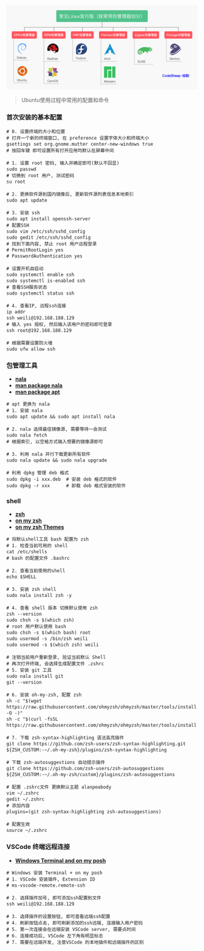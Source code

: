 ![Linux Logo](../LinuxOS.jpg)

> Ubuntu使用过程中常用的配置和命令

### 首次安装的基本配置
```shell
# 0. 设置终端的大小和位置
# 打开一个新的终端窗口, 在 preference 设置字体大小和终端大小
gsettings set org.gnome.mutter center-new-windows true
# 按回车键 即可设置所有打开应用均默认在屏幕中间

# 1. 设置 root 密码, 输入并确定即可(默认不回显)
sudo passwd
# 切换到 root 用户, 测试密码
su root

# 2. 更换软件源到国内镜像后, 更新软件源列表信息本地索引
sudo apt update

# 3. 安装 ssh
sudo apt install openssh-server
# 配置SSH
sudo vim /etc/ssh/sshd_config
sudo gedit /etc/ssh/sshd_config
# 找到下面内容, 禁止 root 用户远程登录
# PermitRootLogin yes
# PasswordAuthentication yes

# 设置开机自启动
sudo systemctl enable ssh
sudo systemctl is-enabled ssh
# 查看SSH服务状态
sudo systemctl status ssh

# 4. 查看IP, 远程ssh连接
ip addr
ssh weili@192.168.188.129
# 输入 yes 授权, 然后输入该用户的密码即可登录
ssh root@192.168.188.129

# 根据需要设置防火墙
sudo ufw allow ssh
```

### 包管理工具

- [**nala**](https://gitlab.com/volian/nala)
- [**man package nala**](https://manpages.ubuntu.com/manpages/noble/en/man8/nala.8.html)
- [**man package apt**](https://manpages.ubuntu.com/manpages/noble/en/man8/apt.8.html)

```shell
# apt 更换为 nala
# 1. 安装 nala
sudo apt update && sudo apt install nala

# 2. nala 选择最佳镜像源, 需要等待一会测试
sudo nala fetch
# 根据索引, 以空格方式输入想要的镜像源即可

# 3. 利用 nala 并行下载更新所有软件
sudo nala update && sudo nala upgrade

# 利用 dpkg 管理 deb 格式
sudo dpkg -i xxx.deb  # 安装 deb 格式的软件
sudo dpkg -r xxx      # 卸载 deb 格式安装的软件
```

### shell

- [**zsh**](https://www.zsh.org/)
- [**on my zsh**](https://ohmyz.sh/)
- [**on my zsh Themes**](https://github.com/ohmyzsh/ohmyzsh/wiki/Themes)

```shell
# 将默认shell工具 bash 配置为 zsh
# 1. 检查当前可用的 shell
cat /etc/shells
# bash 的配置文件 .bashrc

# 2. 查看当前使用的shell
echo $SHELL

# 3. 安装 zsh shell
sudo nala install zsh -y

# 4. 查看 shell 版本 切换默认使用 zsh
zsh --version
sudo chsh -s $(which zsh)
# root 用户默认使用 bash
sudo chsh -s $(which bash) root
sudo usermod -s /bin/zsh weili
sudo usermod -s $(which zsh) weili

# 注销当前用户重新登录, 验证当前默认 Shell
# 再次打开终端, 会选择生成配置文件 .zshrc
# 5. 安装 git 工具
sudo nala install git
git --version

# 6. 安装 oh-my-zsh, 配置 zsh
sh -c "$(wget https://raw.githubusercontent.com/ohmyzsh/ohmyzsh/master/tools/install.sh -O -)"
sh -c "$(curl -fsSL https://raw.githubusercontent.com/ohmyzsh/ohmyzsh/master/tools/install.sh)"

# 7. 下载 zsh-syntax-highlighting 语法高亮插件
git clone https://github.com/zsh-users/zsh-syntax-highlighting.git ${ZSH_CUSTOM:-~/.oh-my-zsh}/plugins/zsh-syntax-highlighting

# 下载 zsh-autosuggestions 自动提示插件
git clone https://github.com/zsh-users/zsh-autosuggestions ${ZSH_CUSTOM:-~/.oh-my-zsh/custom}/plugins/zsh-autosuggestions

# 配置 .zshrc文件 更换默认主题 alanpeabody
vim ~/.zshrc
gedit ~/.zshrc
# 添加内容
plugins=(git zsh-syntax-highlighting zsh-autosuggestions)

# 配置生效
source ~/.zshrc
```

### VSCode 终端远程连接
- [**Windows Terminal and on my posh**](https://ohmyposh.dev/)
```shell
# Windows 安装 Terminal + on my posh
# 1. VSCode 安装插件, Extension ID
# ms-vscode-remote.remote-ssh

# 2. 选择插件加号, 即可添加ssh配置到文件
ssh weili@192.168.188.129

# 3. 选择插件的设置按钮, 即可查看远端ssh配置
# 4. 刷新按钮点击, 即可刷新添加的ssh远端, 连接输入用户密码
# 5. 第一次连接会在远端安装 VSCode server, 需要点时间
# 6. 连接成功后, VSCode 左下角有明显标志
# 7. 需要在远端开发, 注意VSCode 的本地插件和远端插件的区别
```
